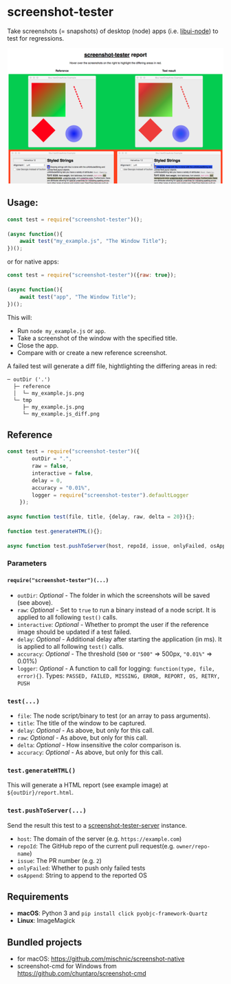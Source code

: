# screenshot-tester

Take screenshots (= snapshots) of desktop (node) apps (i.e. [libui-node](https://github.com/parro-it/libui-node)) to test for regressions.

![An example report generated by screenshot-tester](report.png "HTML Report")

## Usage:

```js
const test = require("screenshot-tester")();

(async function(){
    await test("my_example.js", "The Window Title");
})();
```

or for native apps:

```js
const test = require("screenshot-tester")({raw: true});

(async function(){
    await test("app", "The Window Title");
})();
```

This will:
- Run `node my_example.js` or `app`.
- Take a screenshot of the window with the specified title.
- Close the app.
- Compare with or create a new reference screenshot.


A failed test will generate a diff file, hightlighting the differing areas in red:

```
─ outDir ('.')
  ├─ reference
  │  └─ my_example.js.png
  └─ tmp
     ├─ my_example.js.png
     └─ my_example.js_diff.png
```

## Reference

```js
const test = require("screenshot-tester")({
        outDir = ".",
        raw = false,
        interactive = false,
        delay = 0,
        accuracy = "0.01%",
        logger = require("screenshot-tester").defaultLogger
    });

async function test(file, title, {delay, raw, delta = 20}){};

function test.generateHTML(){};

async function test.pushToServer(host, repoId, issue, onlyFailed, osAppend) {};
```

### Parameters

#### `require("screenshot-tester")(...)`
- `outDir`: *Optional* - The folder in which the screenshots will be saved (see above).
- `raw`: *Optional* - Set to `true` to run a binary instead of a node script. It is applied to all following `test()` calls.
- `interactive`: *Optional* - Whether to prompt the user if the reference image should be updated if a test failed.
- `delay`: *Optional* - Additional delay after starting the application (in ms). It is applied to all following `test()` calls.
- `accuracy`: *Optional* - The threshold (`500` or `"500"` => 500px, `"0.01%"` => 0.01%)
- `logger`: *Optional* - A function to call for logging: `function(type, file, error){}`. Types: `PASSED, FAILED, MISSING, ERROR, REPORT, OS, RETRY, PUSH`

### `test(...)`
- `file`: The node script/binary to test (or an array to pass arguments).
- `title`: The title of the window to be captured.
- `delay`: *Optional* - As above, but only for this call.
- `raw`: *Optional* - As above, but only for this call.
- `delta`: *Optional* - How insensitive the color comparison is.
- `accuracy`: *Optional* - As above, but only for this call.

### `test.generateHTML()`

This will generate a HTML report (see example image) at `${outDir}/report.html`.

### `test.pushToServer(...)`

Send the result this test to a [screenshot-tester-server](https://github.com/mischnic/screenshot-tester-server) instance.

- `host`: The domain of the server (e.g. `https://example.com`)
- `repoId`: The GitHub repo of the current pull request(e.g. `owner/repo-name`)
- `issue`: The PR number (e.g. `2`)
- `onlyFailed`: Whether to push only failed tests
- `osAppend`: String to append to the reported OS

## Requirements

- **macOS**: Python 3 and `pip install click pyobjc-framework-Quartz`
- **Linux**: ImageMagick

## Bundled projects

- for macOS: https://github.com/mischnic/screenshot-native
- screenshot-cmd for Windows from https://github.com/chuntaro/screenshot-cmd
